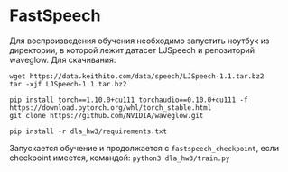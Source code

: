 # FastSpeech
Для воспроизведения обучения необходимо запустить ноутбук из директории, в которой лежит датасет LJSpeech и репозиторий waveglow. Для скачивания:
```
wget https://data.keithito.com/data/speech/LJSpeech-1.1.tar.bz2
tar -xjf LJSpeech-1.1.tar.bz2

pip install torch==1.10.0+cu111 torchaudio==0.10.0+cu111 -f https://download.pytorch.org/whl/torch_stable.html
git clone https://github.com/NVIDIA/waveglow.git

pip install -r dla_hw3/requirements.txt
```
Запускается обучение и продолжается с `fastspeech_checkpoint`, если checkpoint имеется, командой: `python3 dla_hw3/train.py`
